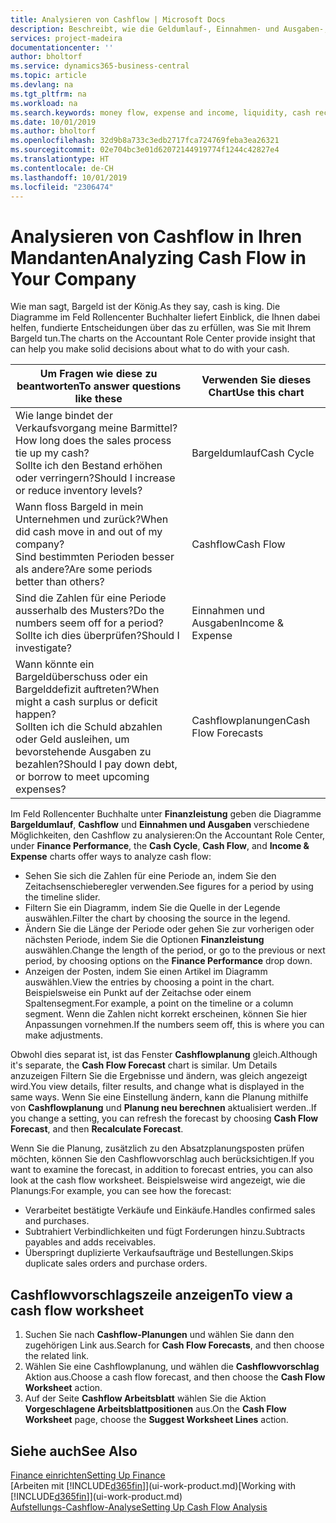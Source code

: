 ```yaml
---
title: Analysieren von Cashflow | Microsoft Docs
description: Beschreibt, wie die Geldumlauf-, Einnahmen- und Ausgaben-, Cash Flow- und Cashflow-Prognosediagramme verwendet werden, um vergangene und künftige Bargeldbewegungen im Unternehmen zu analysieren.
services: project-madeira
documentationcenter: ''
author: bholtorf
ms.service: dynamics365-business-central
ms.topic: article
ms.devlang: na
ms.tgt_pltfrm: na
ms.workload: na
ms.search.keywords: money flow, expense and income, liquidity, cash receipts minus cash payments, Cartera
ms.date: 10/01/2019
ms.author: bholtorf
ms.openlocfilehash: 32d9b8a733c3edb2717fca724769feba3ea26321
ms.sourcegitcommit: 02e704bc3e01d62072144919774f1244c42827e4
ms.translationtype: HT
ms.contentlocale: de-CH
ms.lasthandoff: 10/01/2019
ms.locfileid: "2306474"
---
```

# <a name="analyzing-cash-flow-in-your-company"></a><span data-ttu-id="92fa9-103">Analysieren von Cashflow in Ihren Mandanten</span><span class="sxs-lookup"><span data-stu-id="92fa9-103">Analyzing Cash Flow in Your Company</span></span>
<span data-ttu-id="92fa9-104">Wie man sagt, Bargeld ist der König.</span><span class="sxs-lookup"><span data-stu-id="92fa9-104">As they say, cash is king.</span></span> <span data-ttu-id="92fa9-105">Die Diagramme im Feld Rollencenter Buchhalter liefert Einblick, die Ihnen dabei helfen, fundierte Entscheidungen über das zu erfüllen, was Sie mit Ihrem Bargeld tun.</span><span class="sxs-lookup"><span data-stu-id="92fa9-105">The charts on the Accountant Role Center provide insight that can help you make solid decisions about what to do with your cash.</span></span>  

| <span data-ttu-id="92fa9-106">Um Fragen wie diese zu beantworten</span><span class="sxs-lookup"><span data-stu-id="92fa9-106">To answer questions like these</span></span> | <span data-ttu-id="92fa9-107">Verwenden Sie dieses Chart</span><span class="sxs-lookup"><span data-stu-id="92fa9-107">Use this chart</span></span> |
| --- | --- |
| <span data-ttu-id="92fa9-108">Wie lange bindet der Verkaufsvorgang meine Barmittel?</span><span class="sxs-lookup"><span data-stu-id="92fa9-108">How long does the sales process tie up my cash?</span></span></br> <span data-ttu-id="92fa9-109">Sollte ich den Bestand erhöhen oder verringern?</span><span class="sxs-lookup"><span data-stu-id="92fa9-109">Should I increase or reduce inventory levels?</span></span> |<span data-ttu-id="92fa9-110">Bargeldumlauf</span><span class="sxs-lookup"><span data-stu-id="92fa9-110">Cash Cycle</span></span> |
| <span data-ttu-id="92fa9-111">Wann floss Bargeld in mein Unternehmen und zurück?</span><span class="sxs-lookup"><span data-stu-id="92fa9-111">When did cash move in and out of my company?</span></span></br> <span data-ttu-id="92fa9-112">Sind bestimmten Perioden besser als andere?</span><span class="sxs-lookup"><span data-stu-id="92fa9-112">Are some periods better than others?</span></span> |<span data-ttu-id="92fa9-113">Cashflow</span><span class="sxs-lookup"><span data-stu-id="92fa9-113">Cash Flow</span></span> |
| <span data-ttu-id="92fa9-114">Sind die Zahlen für eine Periode ausserhalb des Musters?</span><span class="sxs-lookup"><span data-stu-id="92fa9-114">Do the numbers seem off for a period?</span></span></br> <span data-ttu-id="92fa9-115">Sollte ich dies überprüfen?</span><span class="sxs-lookup"><span data-stu-id="92fa9-115">Should I investigate?</span></span> |<span data-ttu-id="92fa9-116">Einnahmen und Ausgaben</span><span class="sxs-lookup"><span data-stu-id="92fa9-116">Income & Expense</span></span> |
| <span data-ttu-id="92fa9-117">Wann könnte ein Bargeldüberschuss oder ein Bargelddefizit auftreten?</span><span class="sxs-lookup"><span data-stu-id="92fa9-117">When might a cash surplus or deficit happen?</span></span></br> <span data-ttu-id="92fa9-118">Sollten ich die Schuld abzahlen oder Geld ausleihen, um bevorstehende Ausgaben zu bezahlen?</span><span class="sxs-lookup"><span data-stu-id="92fa9-118">Should I pay down debt, or borrow to meet upcoming expenses?</span></span> |<span data-ttu-id="92fa9-119">Cashflowplanungen</span><span class="sxs-lookup"><span data-stu-id="92fa9-119">Cash Flow Forecasts</span></span> |

<span data-ttu-id="92fa9-120">Im Feld Rollencenter Buchhalte unter **Finanzleistung** geben die Diagramme **Bargeldumlauf**, **Cashflow** und **Einnahmen und Ausgaben** verschiedene Möglichkeiten, den Cashflow zu analysieren:</span><span class="sxs-lookup"><span data-stu-id="92fa9-120">On the Accountant Role Center, under **Finance Performance**, the **Cash Cycle**, **Cash Flow**, and **Income & Expense** charts offer ways to analyze cash flow:</span></span>  

* <span data-ttu-id="92fa9-121">Sehen Sie sich die Zahlen für eine Periode an, indem Sie den Zeitachsenschieberegler verwenden.</span><span class="sxs-lookup"><span data-stu-id="92fa9-121">See figures for a period by using the timeline slider.</span></span>  
* <span data-ttu-id="92fa9-122">Filtern Sie ein Diagramm, indem Sie die Quelle in der Legende auswählen.</span><span class="sxs-lookup"><span data-stu-id="92fa9-122">Filter the chart by choosing the source in the legend.</span></span>  
* <span data-ttu-id="92fa9-123">Ändern Sie die Länge der Periode oder gehen Sie zur vorherigen oder nächsten Periode, indem Sie die Optionen  **Finanzleistung** auswählen.</span><span class="sxs-lookup"><span data-stu-id="92fa9-123">Change the length of the period, or go to the previous or next period, by choosing options on the **Finance Performance** drop down.</span></span>  
* <span data-ttu-id="92fa9-124">Anzeigen der Posten, indem Sie einen Artikel im Diagramm auswählen.</span><span class="sxs-lookup"><span data-stu-id="92fa9-124">View the entries by choosing a point in the chart.</span></span> <span data-ttu-id="92fa9-125">Beispielsweise ein Punkt auf der Zeitachse oder einem Spaltensegment.</span><span class="sxs-lookup"><span data-stu-id="92fa9-125">For example, a point on the timeline or a column segment.</span></span> <span data-ttu-id="92fa9-126">Wenn die Zahlen nicht korrekt erscheinen, können Sie hier Anpassungen vornehmen.</span><span class="sxs-lookup"><span data-stu-id="92fa9-126">If the numbers seem off, this is where you can make adjustments.</span></span>  

<span data-ttu-id="92fa9-127">Obwohl dies separat ist, ist das Fenster **Cashflowplanung** gleich.</span><span class="sxs-lookup"><span data-stu-id="92fa9-127">Although it's separate, the **Cash Flow Forecast** chart is similar.</span></span> <span data-ttu-id="92fa9-128">Um Details anzuzeigen Filtern Sie die Ergebnisse und ändern, was gleich angezeigt wird.</span><span class="sxs-lookup"><span data-stu-id="92fa9-128">You view details, filter results, and change what is displayed in the same ways.</span></span> <span data-ttu-id="92fa9-129">Wenn Sie eine Einstellung ändern, kann die Planung mithilfe von **Cashflowplanung** und **Planung neu berechnen** aktualisiert werden..</span><span class="sxs-lookup"><span data-stu-id="92fa9-129">If you change a setting, you can refresh the forecast by choosing **Cash Flow Forecast**, and then **Recalculate Forecast**.</span></span>

<span data-ttu-id="92fa9-130">Wenn Sie die Planung, zusätzlich zu den Absatzplanungsposten prüfen möchten, können Sie den Cashflowvorschlag auch berücksichtigen.</span><span class="sxs-lookup"><span data-stu-id="92fa9-130">If you want to examine the forecast, in addition to forecast entries, you can also look at the cash flow worksheet.</span></span> <span data-ttu-id="92fa9-131">Beispielsweise wird angezeigt, wie die Planungs:</span><span class="sxs-lookup"><span data-stu-id="92fa9-131">For example, you can see how the forecast:</span></span>

* <span data-ttu-id="92fa9-132">Verarbeitet bestätigte Verkäufe und Einkäufe.</span><span class="sxs-lookup"><span data-stu-id="92fa9-132">Handles confirmed sales and purchases.</span></span>  
* <span data-ttu-id="92fa9-133">Subtrahiert Verbindlichkeiten und fügt Forderungen hinzu.</span><span class="sxs-lookup"><span data-stu-id="92fa9-133">Subtracts payables and adds receivables.</span></span>  
* <span data-ttu-id="92fa9-134">Überspringt duplizierte Verkaufsaufträge und Bestellungen.</span><span class="sxs-lookup"><span data-stu-id="92fa9-134">Skips duplicate sales orders and purchase orders.</span></span>  

## <a name="to-view-a-cash-flow-worksheet"></a><span data-ttu-id="92fa9-135">Cashflowvorschlagszeile anzeigen</span><span class="sxs-lookup"><span data-stu-id="92fa9-135">To view a cash flow worksheet</span></span>
1. <span data-ttu-id="92fa9-136">Suchen Sie nach **Cashflow-Planungen** und wählen Sie dann den zugehörigen Link aus.</span><span class="sxs-lookup"><span data-stu-id="92fa9-136">Search for **Cash Flow Forecasts**, and then choose the related link.</span></span>  
2. <span data-ttu-id="92fa9-137">Wählen Sie eine Cashflowplanung, und wählen die **Cashflowvorschlag** Aktion aus.</span><span class="sxs-lookup"><span data-stu-id="92fa9-137">Choose a cash flow forecast, and then choose the **Cash Flow Worksheet** action.</span></span>  
3. <span data-ttu-id="92fa9-138">Auf der Seite **Cashflow Arbeitsblatt** wählen Sie die Aktion **Vorgeschlagene Arbeitsblattpositionen** aus.</span><span class="sxs-lookup"><span data-stu-id="92fa9-138">On the **Cash Flow Worksheet** page, choose the **Suggest Worksheet Lines** action.</span></span>  

## <a name="see-also"></a><span data-ttu-id="92fa9-139">Siehe auch</span><span class="sxs-lookup"><span data-stu-id="92fa9-139">See Also</span></span>
[<span data-ttu-id="92fa9-140">Finance einrichten</span><span class="sxs-lookup"><span data-stu-id="92fa9-140">Setting Up Finance</span></span>](finance-setup-finance.md)  
<span data-ttu-id="92fa9-141">[Arbeiten mit [!INCLUDE[d365fin](includes/d365fin_md.md)]](ui-work-product.md)</span><span class="sxs-lookup"><span data-stu-id="92fa9-141">[Working with [!INCLUDE[d365fin](includes/d365fin_md.md)]](ui-work-product.md)</span></span>  
[<span data-ttu-id="92fa9-142">Aufstellungs-Cashflow-Analyse</span><span class="sxs-lookup"><span data-stu-id="92fa9-142">Setting Up Cash Flow Analysis</span></span>](finance-setup-cash-flow-analyses.md)  
